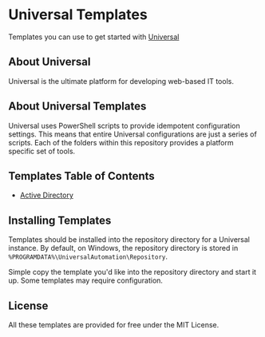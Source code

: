 # Universal Templates

Templates you can use to get started with [Universal](https://ironmansoftware.com/powershell-universal)

## About Universal 

Universal is the ultimate platform for developing web-based IT tools. 

## About Universal Templates

Universal uses PowerShell scripts to provide idempotent configuration settings. This means that entire Universal configurations are just a series of scripts. Each of the folders within this repository provides a platform specific set of tools. 

## Templates Table of Contents 

- [Active Directory](./active-directory)

## Installing Templates

Templates should be installed into the repository directory for a Universal instance. By default, on Windows, the repository directory is stored in `%PROGRAMDATA%\UniversalAutomation\Repository`. 

Simple copy the template you'd like into the repository directory and start it up. Some templates may require configuration.

## License

All these templates are provided for free under the MIT License. 